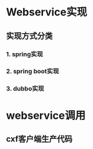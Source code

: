 # Webservice实现

## 实现方式分类
### 1.  spring实现
### 2.  spring boot实现
### 3.  dubbo实现

# webservice调用
## cxf客户端生产代码
